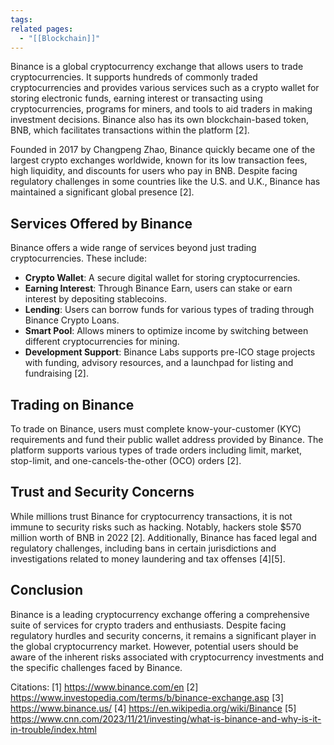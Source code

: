 ```yaml
---
tags: 
related pages:
  - "[[Blockchain]]"
---
```

Binance is a global cryptocurrency exchange that allows users to trade cryptocurrencies. It supports hundreds of commonly traded cryptocurrencies and provides various services such as a crypto wallet for storing electronic funds, earning interest or transacting using cryptocurrencies, programs for miners, and tools to aid traders in making investment decisions. Binance also has its own blockchain-based token, BNB, which facilitates transactions within the platform [2].

Founded in 2017 by Changpeng Zhao, Binance quickly became one of the largest crypto exchanges worldwide, known for its low transaction fees, high liquidity, and discounts for users who pay in BNB. Despite facing regulatory challenges in some countries like the U.S. and U.K., Binance has maintained a significant global presence [2].

## Services Offered by Binance

Binance offers a wide range of services beyond just trading cryptocurrencies. These include:

- **Crypto Wallet**: A secure digital wallet for storing cryptocurrencies.
- **Earning Interest**: Through Binance Earn, users can stake or earn interest by depositing stablecoins.
- **Lending**: Users can borrow funds for various types of trading through Binance Crypto Loans.
- **Smart Pool**: Allows miners to optimize income by switching between different cryptocurrencies for mining.
- **Development Support**: Binance Labs supports pre-ICO stage projects with funding, advisory resources, and a launchpad for listing and fundraising [2].

## Trading on Binance

To trade on Binance, users must complete know-your-customer (KYC) requirements and fund their public wallet address provided by Binance. The platform supports various types of trade orders including limit, market, stop-limit, and one-cancels-the-other (OCO) orders [2].

## Trust and Security Concerns

While millions trust Binance for cryptocurrency transactions, it is not immune to security risks such as hacking. Notably, hackers stole $570 million worth of BNB in 2022 [2]. Additionally, Binance has faced legal and regulatory challenges, including bans in certain jurisdictions and investigations related to money laundering and tax offenses [4][5].

## Conclusion

Binance is a leading cryptocurrency exchange offering a comprehensive suite of services for crypto traders and enthusiasts. Despite facing regulatory hurdles and security concerns, it remains a significant player in the global cryptocurrency market. However, potential users should be aware of the inherent risks associated with cryptocurrency investments and the specific challenges faced by Binance.

Citations:
[1] https://www.binance.com/en
[2] https://www.investopedia.com/terms/b/binance-exchange.asp
[3] https://www.binance.us/
[4] https://en.wikipedia.org/wiki/Binance
[5] https://www.cnn.com/2023/11/21/investing/what-is-binance-and-why-is-it-in-trouble/index.html